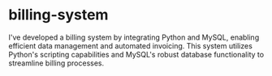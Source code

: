 # billing-system
I've developed a billing system by integrating Python and MySQL, enabling efficient data management and automated invoicing. This system utilizes Python's scripting capabilities and MySQL's robust database functionality to streamline billing processes.
